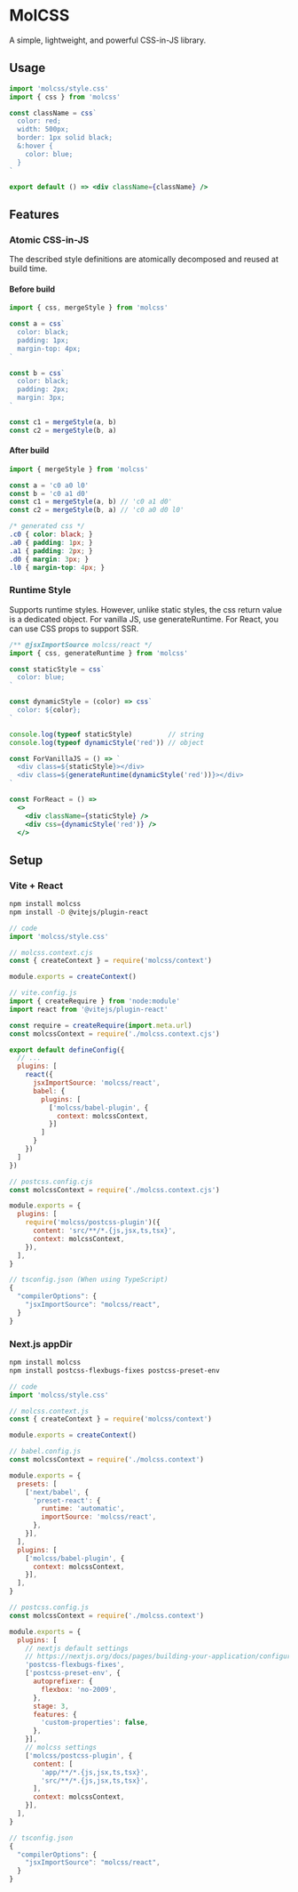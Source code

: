 # MolCSS

A simple, lightweight, and powerful CSS-in-JS library.

## Usage

```jsx
import 'molcss/style.css'
import { css } from 'molcss'

const className = css`
  color: red;
  width: 500px;
  border: 1px solid black;
  &:hover {
    color: blue;
  }
`

export default () => <div className={className} />
```

## Features

### Atomic CSS-in-JS

The described style definitions are atomically decomposed and reused at build time.

#### Before build

```js
import { css, mergeStyle } from 'molcss'

const a = css`
  color: black;
  padding: 1px;
  margin-top: 4px;
`

const b = css`
  color: black;
  padding: 2px;
  margin: 3px;
`

const c1 = mergeStyle(a, b)
const c2 = mergeStyle(b, a)
```

#### After build

```js
import { mergeStyle } from 'molcss'

const a = 'c0 a0 l0'
const b = 'c0 a1 d0'
const c1 = mergeStyle(a, b) // 'c0 a1 d0'
const c2 = mergeStyle(b, a) // 'c0 a0 d0 l0'
```

```css
/* generated css */
.c0 { color: black; }
.a0 { padding: 1px; }
.a1 { padding: 2px; }
.d0 { margin: 3px; }
.l0 { margin-top: 4px; }
```

### Runtime Style

Supports runtime styles. However, unlike static styles, the css return value is a dedicated object.
For vanilla JS, use generateRuntime. For React, you can use CSS props to support SSR.

```jsx
/** @jsxImportSource molcss/react */
import { css, generateRuntime } from 'molcss'

const staticStyle = css`
  color: blue;
`

const dynamicStyle = (color) => css`
  color: ${color};
`

console.log(typeof staticStyle)         // string
console.log(typeof dynamicStyle('red')) // object

const ForVanillaJS = () => `
  <div class=${staticStyle}></div>
  <div class=${generateRuntime(dynamicStyle('red'))}></div>
`

const ForReact = () =>
  <>
    <div className={staticStyle} />
    <div css={dynamicStyle('red')} />
  </>
```

## Setup

### Vite + React

```sh
npm install molcss
npm install -D @vitejs/plugin-react
```

```js
// code
import 'molcss/style.css'
```

```js
// molcss.context.cjs
const { createContext } = require('molcss/context')

module.exports = createContext()
```

```js
// vite.config.js
import { createRequire } from 'node:module'
import react from '@vitejs/plugin-react'

const require = createRequire(import.meta.url)
const molcssContext = require('./molcss.context.cjs')

export default defineConfig({
  // ...
  plugins: [
    react({
      jsxImportSource: 'molcss/react',
      babel: {
        plugins: [
          ['molcss/babel-plugin', {
            context: molcssContext,
          }]
        ]
      }
    })
  ]
})
```


```js
// postcss.config.cjs
const molcssContext = require('./molcss.context.cjs')

module.exports = {
  plugins: [
    require('molcss/postcss-plugin')({
      content: 'src/**/*.{js,jsx,ts,tsx}',
      context: molcssContext,
    }),
  ],
}
```

```js
// tsconfig.json (When using TypeScript)
{
  "compilerOptions": {
    "jsxImportSource": "molcss/react",
  }
}
```

### Next.js appDir

```sh
npm install molcss
npm install postcss-flexbugs-fixes postcss-preset-env
```

```js
// code
import 'molcss/style.css'
```

```js
// molcss.context.js
const { createContext } = require('molcss/context')

module.exports = createContext()
```

```js
// babel.config.js
const molcssContext = require('./molcss.context')

module.exports = {
  presets: [
    ['next/babel', {
      'preset-react': {
        runtime: 'automatic',
        importSource: 'molcss/react',
      },
    }],
  ],
  plugins: [
    ['molcss/babel-plugin', {
      context: molcssContext,
    }],
  ],
}
```

```js
// postcss.config.js
const molcssContext = require('./molcss.context')

module.exports = {
  plugins: [
    // nextjs default settings
    // https://nextjs.org/docs/pages/building-your-application/configuring/post-css#customizing-plugins
    'postcss-flexbugs-fixes',
    ['postcss-preset-env', {
      autoprefixer: {
        flexbox: 'no-2009',
      },
      stage: 3,
      features: {
        'custom-properties': false,
      },
    }],
    // molcss settings
    ['molcss/postcss-plugin', {
      content: [
        'app/**/*.{js,jsx,ts,tsx}',
        'src/**/*.{js,jsx,ts,tsx}',
      ],
      context: molcssContext,
    }],
  ],
}
```

```js
// tsconfig.json
{
  "compilerOptions": {
    "jsxImportSource": "molcss/react",
  }
}
```

<!--
### webpack (experimental)

```js
// code
import 'molcss/style.css'
```

```js
// webpack.config.js
const MolcssPlugin = require('molcss/webpack-plugin').default

module.exports = {
  // ...
  module: {
    rules: [
      {
        test: /\.(js|jsx|ts|tsx)$/,
        use: [
          MolcssPlugin.loader,
        ],
      },
      {
        test: /\.css$/,
        use: [
          'style-loader',
          'css-loader',
        ],
      },
    ],
  },
  plugins: [
    new MolcssPlugin({
      content: 'src/**.{js,jsx,ts,tsx}',
    }),
  ],
  // ...
}
```
-->
